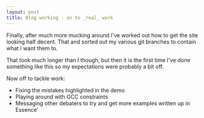 ```yaml
---
layout: post
title: Blog working - on to _real_ work
---
```


Finally, after much more mucking around I've worked out how to get the site looking half decent. That and sorted out my various git branches to contain what I want them to.

That took much longer than I though, but then it is the first time I've done something like this so my expectations were probably a bit off.

Now off to tackle work:

* Fixing the mistakes highlighted in the demo
* Playing around with GCC constraints
* Messaging other debaters to try and get more examples written up in Essence'


